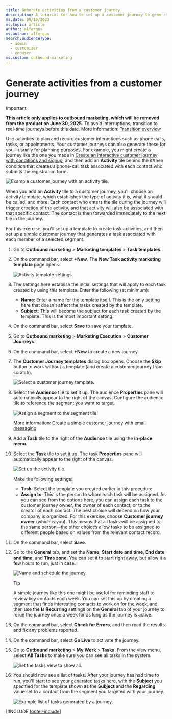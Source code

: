 ```yaml
---
title: Generate activities from a customer journey
description: A tutorial for how to set up a customer journey to generate and assign contact-related activities to staff in Dynamics 365 Customer Insights - Journeys.
ms.date: 08/18/2023
ms.topic: article
author: alfergus
ms.author: alfergus
search.audienceType: 
  - admin
  - customizer
  - enduser
ms.custom: outbound-marketing
---
```


# Generate activities from a customer journey

> [!IMPORTANT]
> **This article only applies to [outbound marketing](user-guide.md), which will be removed from the product on June 30, 2025.** To avoid interruptions, transition to real-time journeys before this date. More information: [Transition overview](transition-overview.md)

Use activities to plan and record customer interactions such as phone calls, tasks, or appointments. Your customer journeys can also generate these for you—usually for planning purposes. For example, you might create a journey like the one you made in [Create an interactive customer journey with conditions and signup](create-interactive-customer-journey.md), and then add an **Activity** tile behind the if/then condition that creates a phone-call task associated with each contact who submits the registration form.

![Example customer journey with an activity tile.](media/journey-generate-activities2.png "Example customer journey with an activity tile")  

When you add an **Activity** tile to a customer journey, you'll choose an activity template, which establishes the type of activity it is, what it should be called, and more. Each contact who enters the tile during the journey will trigger creation of the activity, and that activity will also be associated with that specific contact. The contact is then forwarded immediately to the next tile in the journey.

For this exercise, you'll set up a template to create task activities, and then set up a simple customer journey that generates a task associated with each member of a selected segment.

1. Go to **Outbound marketing** > **Marketing templates** > **Task templates**.

1. On the command bar, select **+New**. The **New Task activity marketing template** page opens.

    ![Activity template settings.](media/journey-activity-template2.png "Activity template settings")  

1. The settings here establish the initial settings that will apply to each task created by using this template. Enter the following (at minimum):
    - **Name**: Enter a name for the template itself. This is the only setting here that doesn't affect the tasks created by the template.
    - **Subject**: This will become the subject for each task created by the template. This is the most important setting.

1. On the command bar, select **Save** to save your template.

1. Go to **Outbound marketing** > **Marketing Execution** > **Customer Journeys**.

1. On the command bar, select **+New** to create a new journey.

1. The **Customer Journey templates** dialog box opens. Choose the **Skip** button to work without a template (and create a customer journey from scratch).

    ![Select a customer journey template.](media/customer-journey-templates2.png "Select a customer journey template")

1. Select the **Audience** tile to set it up. The audience **Properties** pane will automatically appear to the right of the canvas. Configure the audience tile to reference the segment you want to target.

    ![Assign a segment to the segment tile.](media/journey-assign-segment2.png "Assign a segment to the segment tile")

    More information: [Create a simple customer journey with email messaging](create-simple-customer-journey.md)

1. Add a **Task** tile to the right of the **Audience** tile using the **in-place menu**.

1. Select the **Task** tile to set it up. The task **Properties** pane will automatically appear to the right of the canvas.

     ![Set up the activity tile.](media/journey-activity-properties2.png "Set up the activity tile")  

     Make the following settings:
     - **Task**: Select the template you created earlier in this procedure.
     - **Assign to**: This is the person to whom each task will be assigned. As you can see from the options here, you can assign each task to the customer journey owner, the owner of each contact, or to the creator of each contact. The best choice will depend on how your company is organized. For this exercise, choose **Customer journey owner** (which is you). This means that all tasks will be assigned to the same person—the other choices allow tasks to be assigned to different people based on values from the relevant contact record.

1. On the command bar, select **Save**.

1. Go to the **General** tab, and set the **Name**, **Start date and time**, **End date and time**, and **Time zone**. You can set it to start right away, but allow it a few hours to run, just in case.
  
     ![Name and schedule the journey.](media/journey-general-settings3.png "Name and schedule the journey")

     > [!TIP]
     > A simple journey like this one might be useful for reminding staff to review key contacts each week. You can set this up by creating a segment that finds interesting contacts to work on for the week, and then use the **Is Recurring** settings on the **General** tab of your journey to rerun the journey once a week for as long as the journey is active.

1. On the command bar, select **Check for Errors**, and then read the results and fix any problems reported.

1. On the command bar, select **Go Live** to activate the journey.

1. Go to **Outbound marketing** > **My Work** > **Tasks**. From the view menu, select **All Tasks** to make sure you can see all tasks in the system. 
 
     ![Set the tasks view to show all.](media/tasks-view-all2.png "Set the tasks view to show all")

1. You should now see a list of tasks. After your journey has had time to run, you'll start to see your generated tasks here, with the **Subject** you specified for the template shown as the **Subject** and the **Regarding** value set to a contact from the segment you targeted with your journey.

     ![Example list of tasks generated by a journey.](media/tasks-list-example2.png "Example list of tasks generated by a journey")

[!INCLUDE [footer-include](./includes/footer-banner.md)]
